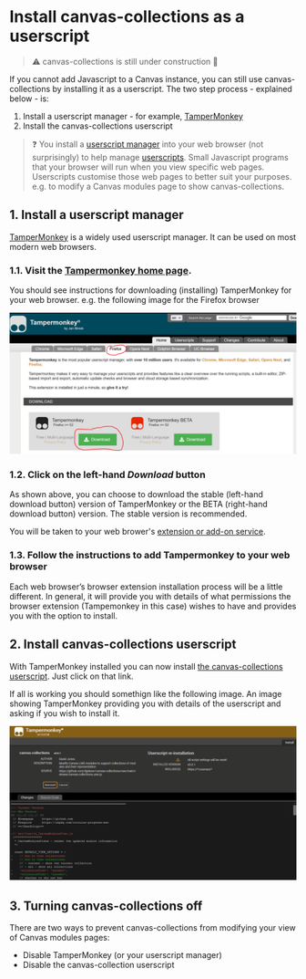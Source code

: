 # Install canvas-collections as a userscript

> :warning: canvas-collections is still under construction :construction:

If you cannot add Javascript to a Canvas instance, you can still use canvas-collections by installing it as a userscript. The two step process - explained below - is:
1. Install a userscript manager - for example, [TamperMonkey](https://www.tampermonkey.net/)
2. Install the canvas-collections userscript

> :question: You install a [userscript manager](https://en.wikipedia.org/wiki/Userscript_manager) into your web browser (not surprisingly) to help manage [userscripts](https://en.wikipedia.org/wiki/Userscript). Small Javascript programs that your browser will run when you view specific web pages. Userscripts customise those web pages to better suit your purposes. e.g. to modify a Canvas modules page to show canvas-collections.

## 1. Install a userscript manager

[TamperMonkey](https://www.tampermonkey.net/) is a widely used userscript manager. It can be used on most modern web browsers. 

### 1.1. Visit the [Tampermonkey home page](https://www.tampermonkey.net/).

You should see instructions for downloading (installing) TamperMonkey for your web browser. e.g. the following image for the Firefox browser

![](pics/tamperMonkeyHome.png)

### 1.2. Click on the left-hand _Download_ button

As shown above, you can choose to download the stable (left-hand download button) version of TamperMonkey or the BETA (right-hand download button) version. The stable version is recommended.

You will be taken to your web brower's [extension or add-on service](https://en.wikipedia.org/wiki/Browser_extension).

### 1.3. Follow the instructions to add Tampermonkey to your web browser

Each web browser’s browser extension installation process will be a little different. In general, it will provide you with details of what permissions the browser extension (Tampemonkey in this case) wishes to have and provides you with the option to install.

## 2. Install canvas-collections userscript

With TamperMonkey installed you can now install [the canvas-collections userscript](https://github.com/djplaner/canvas-collections/raw/main/release/canvas-collections.live.user.js). Just click on that link.

If all is working you should somethign like the following image. An image showing TamperMonkey providing you with details of the userscript and asking if you wish to install it.

![](pics/tamperMonkeyInstallCanvasCollections.png)


## 3. Turning canvas-collections off

There are two ways to prevent canvas-collections from modifying your view of Canvas modules pages:
- Disable TamperMonkey (or your userscript manager)
- Disable the canvas-collection userscript
